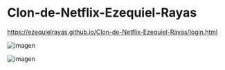 # Clon-de-Netflix-Ezequiel-Rayas

https://ezequielrayas.github.io/Clon-de-Netflix-Ezequiel-Rayas/login.html

![imagen](https://user-images.githubusercontent.com/98788558/227856720-0244c2de-59c0-4118-8cd3-f16afb75c228.png)


![imagen](https://user-images.githubusercontent.com/98788558/227857055-592c5551-e933-417c-a415-e0f5e5771de7.png)
